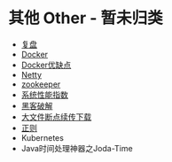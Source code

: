 # 其他 Other - 暂未归类

- [复盘](复盘.md)
- [Docker](Docker.md)
- [Docker优缺点](docker优缺点.md)
- [Netty](Netty.md)
- [zookeeper](zookeeper.md)
- [系统性能指数](系统性能指数.md)
- [黑客破解](黑客破解.md)
- [大文件断点续传下载](大文件断点续传下载.md)
- [正则](正则.md)
- Kubernetes
- Java时间处理神器之Joda-Time